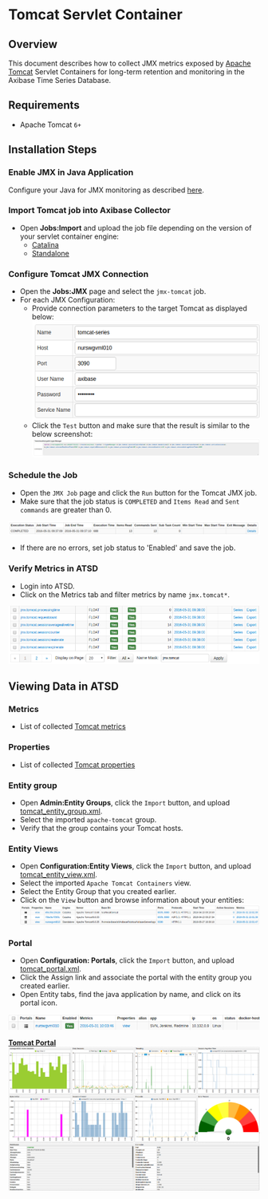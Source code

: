 # Tomcat Servlet Container

## Overview

This document describes how to collect JMX metrics exposed by [Apache Tomcat](http://tomcat.apache.org/) Servlet Containers  for long-term retention and monitoring in the Axibase Time Series Database.

## Requirements

* Apache Tomcat `6+`

## Installation Steps

### Enable JMX in Java Application

Configure your Java for JMX monitoring as described [here](../../jmx.md).

### Import Tomcat job into Axibase Collector

 * Open **Jobs:Import** and upload the job file depending on the version of your servlet container engine:
    * [Catalina](configs/tomcat_catalina_job.xml)
    * [Standalone](configs/tomcat_standalone_job.xml)

### Configure Tomcat JMX Connection

* Open the **Jobs:JMX** page and select the `jmx-tomcat` job.
* For each JMX Configuration:
    * Provide connection parameters to the target Tomcat as displayed below:
    ![](images/tomcat_jmx_configuration.png)
    * Click the `Test` button and make sure that the result is similar to the below screenshot:
    ![](images/tomcat_test_jmx_configuration.png)

### Schedule the Job

* Open the `JMX Job` page and click the `Run` button for the Tomcat JMX job.
* Make sure that the job status is `COMPLETED` and `Items Read` and `Sent commands` are greater than 0.

![](images/test_run.png)

* If there are no errors, set job status to 'Enabled' and save the job.

### Verify Metrics in ATSD

* Login into ATSD.
* Click on the Metrics tab and filter metrics by name `jmx.tomcat*`.

![](images/tomcat_metrics.png)

## Viewing Data in ATSD

### Metrics

* List of collected [Tomcat metrics](metric-list.md)

### Properties

* List of collected [Tomcat properties](properties-list.md)


### Entity group

* Open **Admin:Entity Groups**, click the `Import` button, and upload  [tomcat_entity_group.xml](configs/tomcat_entity_group.xml).
* Select the imported `apache-tomcat` group.
* Verify that the group contains your Tomcat hosts.


### Entity Views

* Open **Configuration:Entity Views**, click the `Import` button, and upload  [tomcat_entity_view.xml](configs/tomcat_entity_view.xml).
* Select the imported `Apache Tomcat Containers` view.
* Select the Entity Group that you created earlier.
* Click on the `View` button and browse information about your entities:
![](images/tomcat_entity_view.png)


### Portal

* Open **Configuration: Portals**, click the `Import` button, and upload [tomcat_portal.xml](configs/tomcat_portal.xml).
* Click the Assign link and associate the portal with the entity group you created earlier.
* Open Entity tabs, find the java application by name, and click on its portal icon.

![](images/tomcat_portal_icon.png)

[**Tomcat Portal**](http://apps.axibase.com/chartlab/106bddba)
![](images/tomcat_portal.png)
